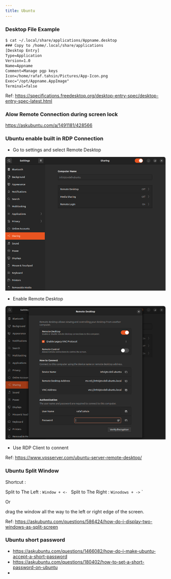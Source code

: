 ```yaml
---
title: Ubuntu
---
```


### Desktop File Example

```shell
$ cat ~/.local/share/applications/Appname.desktop 
### Copy to /home/.local/share/applications
[Desktop Entry]
Type=Application
Version=1.0
Name=Appname
Comment=Manage pgp keys
Icon=/home/rafaf.tahsin/Pictures/App-Icon.png
Exec="/opt/Appname.AppImage"
Terminal=false
```

Ref: https://specifications.freedesktop.org/desktop-entry-spec/desktop-entry-spec-latest.html


### Alow Remote Connection during screen lock

https://askubuntu.com/a/1491181/428566

### Ubuntu enable built in RDP Connection 

- Go to settings and select Remote Desktop

![img.png](img.png)

- Enable Remote Desktop

![img_1.png](img_1.png)

- Use RDP Client to connent

Ref: https://www.vpsserver.com/ubuntu-server-remote-desktop/


### Ubuntu Split Window

Shortcut : 

Split to The Left : `Window + <- `
Split to The Right : `Winodows + ->` 
`

Or

drag the window all the way to the left or right edge of the screen.

Ref: https://askubuntu.com/questions/586424/how-do-i-display-two-windows-as-split-screen


### Ubuntu short password

- https://askubuntu.com/questions/1466082/how-do-i-make-ubuntu-accept-a-short-password
- https://askubuntu.com/questions/180402/how-to-set-a-short-password-on-ubuntu
- 